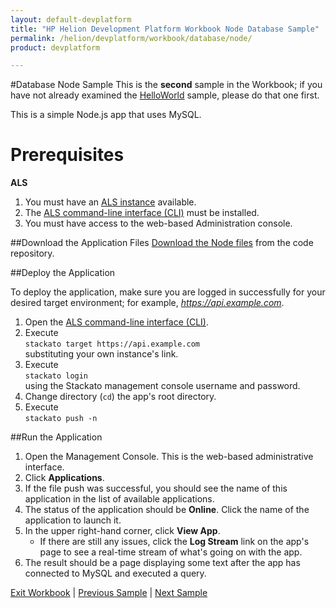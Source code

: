 ```yaml
---
layout: default-devplatform
title: "HP Helion Development Platform Workbook Node Database Sample"
permalink: /helion/devplatform/workbook/database/node/
product: devplatform

---
```

#Database Node Sample
This is the **second** sample in the Workbook; if you have not already examined the [HelloWorld](/helion/devplatform/workbook/helloworld/node/) sample, please do that one first.

This is a simple Node.js app that uses MySQL. 
# Prerequisites
**ALS**

1. You must have an [ALS instance](/helion/devplatform/community/install-als/) available. 
2. The  [ALS command-line interface (CLI)](http://docs.stackato.com/user/client/index.html#client) must be installed. 
3. You must have access to the web-based Administration console.

##Download the Application Files
[Download the Node files](https://gitlab.gozer.hpcloud.net/developer-experience/mysql-node/) from the code repository.

##Deploy the Application

To deploy the application, make sure you are logged in successfully for your desired target environment; for example, *https://api.example.com*.

1. Open the  [ALS command-line interface (CLI)](http://docs.stackato.com/user/client/index.html#client).
2.	Execute <br>`stackato target https://api.example.com`<br>substituting your own instance's link.
3.	Execute <br>`stackato login`<br> using the Stackato management console username and password.
4. Change directory (`cd`) the app's root directory.
5. Execute <br>`stackato push -n`  

##Run the Application

1. Open the Management Console. This is the web-based administrative interface.
2. Click **Applications**.
3.  If the file push was successful, you should see the name of this application in the list of available applications. 
4. The status of the application should be **Online**. Click the name of the application to launch it. 
5. In the upper right-hand corner, click **View App**.
	- If there are still any issues, click the **Log Stream** link on the app's page to see a real-time stream of what's going on with the app. 
6. The result should be a page displaying some text after the app has connected to MySQL and executed a query. 



[Exit Workbook](/helion/devplatform/) | [Previous Sample](/helion/devplatform/workbook/helloworld/node/) | [Next Sample](/helion/devplatform/workbook/messaging/node/)
